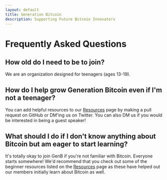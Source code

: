 ```yaml
---
layout: default
title: Generation Bitcoin
description: Supporting Future Bitcoin Innovators
---
```


# Frequently Asked Questions

## How old do I need to be to join?
We are an organization designed for teenagers (ages 13-19).

## How do I help grow Generation Bitcoin even if I'm not a teenager?
You can add helpful resources to our [Resources](../resources.html) page by making a pull request on GitHub or DM'ing us on Twitter. You can also DM us if you would be interested in being a guest speaker!

## What should I do if I don't know anything about Bitcoin but am eager to start learning?
It's totally okay to join GenB if you're not familiar with Bitcoin. Everyone starts somewhere! We'd recommend that you check out some of the beginner resources listed on the [Resources](../resources.html) page as these have helped out our members initially learn about Bitcoin as well.

